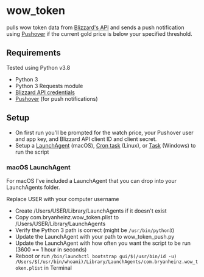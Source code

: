 # wow_token
pulls wow token data from [Blizzard's API](https://develop.battle.net) and sends a push notification using [Pushover](https://pushover.net) if the current gold price is below your specified threshold.

## Requirements
Tested using Python v3.8

- Python 3
- Python 3 Requests module
- [Blizzard API credentials](https://develop.battle.net/access/)
- [Pushover](https://pushover.net) (for push notifications)

## Setup
- On first run you'll be prompted for the watch price, your Pushover user and app key, and Blizzard API client ID and client secret.
- Setup a [LaunchAgent](https://www.launchd.info) (macOS), [Cron task](https://help.dreamhost.com/hc/en-us/articles/215767047-Creating-a-custom-Cron-Job) (Linux), or [Task](https://www.dummies.com/computers/pcs/how-to-open-windows-task-scheduler/) (Windows) to run the script

### macOS LaunchAgent
For macOS I've included a LaunchAgent that you can drop into your LaunchAgents folder.

Replace USER with your computer username
- Create /Users/USER/Library/LaunchAgents if it doesn't exist
- Copy com.bryanheinz.wow_token.plist to /Users/USER/Library/LaunchAgents
- Verify the Python 3 path is correct (might be `/usr/bin/python3`)
- Update the LaunchAgent with your path to wow_token_push.py
- Update the LaunchAgent with how often you want the script to be run (3600 == 1 hour in seconds)
- Reboot or run `/bin/launchctl bootstrap gui/$(/usr/bin/id -u) /Users/$(/usr/bin/whoami)/Library/LaunchAgents/com.bryanheinz.wow_token.plist` in Terminal
